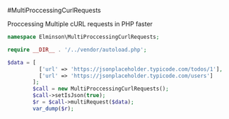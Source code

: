 #MultiProccessingCurlRequests

Proccessing Multiple cURL requests in PHP faster


```php
namespace Elminson\MultiProccessingCurlRequests;

require __DIR__ . '/../vendor/autoload.php';

$data = [
          ['url' => 'https://jsonplaceholder.typicode.com/todos/1'],
          ['url' => 'https://jsonplaceholder.typicode.com/users']
        ];
        $call = new MultiProccessingCurlRequests();
        $call->setIsJson(true);
        $r = $call->multiRequest($data);
        var_dump($r);

```